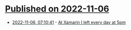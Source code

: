# [Published on 2022-11-06](index.md)

* [2022-11-06, 07:10:41](https://news.ycombinator.com/item?id=33490000) - [At Xamarin I left every day at 5pm](https://twitter.com/migueldeicaza/status/1589071354967756802)
